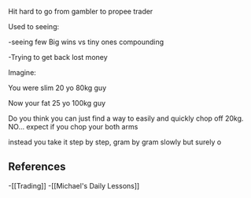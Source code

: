 Hit hard to go from gambler to propee trader

Used to seeing:

-seeing few Big wins vs tiny ones compounding

-Trying to get back lost money


Imagine:

You were slim 20 yo 80kg guy 

Now your fat 25 yo 100kg guy

Do you think you can just find a way to easily and quickly chop off 20kg. NO… expect if you chop your both arms

instead you take it step by step, gram by gram
slowly but surely o

## References
<!-- Links to pages not referenced in the content -->
-[[Trading]]
-[[Michael's Daily Lessons]]